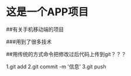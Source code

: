 # 这是一个APP项目

##有关手机移动端的项目

###用到了很多技术

##用传统的方式命令把修改过后代码上传到git？？？

1.git add
2.git commit -m '信息'
3.git push

